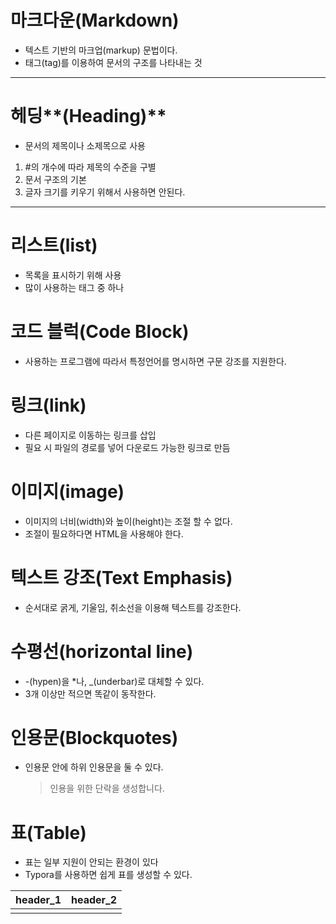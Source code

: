 # 마크다운(Markdown)

- 텍스트 기반의 마크업(markup) 문법이다.
- 태그(tag)를 이용하여 문서의 구조를 나타내는 것

---



# 헤딩**(Heading)**

- 문서의 제목이나 소제목으로 사용

1. #의 개수에 따라 제목의 수준을 구별
2. 문서 구조의 기본
3. 글자 크기를 키우기 위해서 사용하면 안된다.

---



# 리스트(list)

- 목록을 표시하기 위해 사용
- 많이 사용하는 태그 중 하나



# 코드 블럭(Code Block)

- 사용하는 프로그램에 따라서 특정언어를 명시하면 구문 강조를 지원한다.



# 링크(link)

- 다른 페이지로 이동하는 링크를 삽입
- 필요 시 파일의 경로를 넣어 다운로드 가능한 링크로 만듬



# 이미지(image)

- 이미지의 너비(width)와 높이(height)는 조절 할 수 없다.
- 조절이 필요하다면 HTML을 사용해야 한다.



# 텍스트 강조(Text Emphasis)

- 순서대로 굵게, 기울임, 취소선을 이용해 텍스트를 강조한다.



# 수평선(horizontal line)

- -(hypen)을 *나, _(underbar)로 대체할 수 있다.
- 3개 이상만 적으면 똑같이 동작한다.



# 인용문(Blockquotes)

- 인용문 안에 하위 인용문을 둘 수 있다.

  > 인용을 위한 단락을 생성합니다.



# 표(Table)

- 표는 일부 지원이 안되는 환경이 있다
- Typora를 사용하면 쉽게 표를 생성할 수 있다.



| header_1 | header_2 |
| -------- | -------- |
|          |          |

